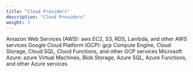 ```yaml
---
title: "Cloud Providers"
description: "Cloud Providers"
weight: 3
---
```


Amazon Web Services (AWS): aws
EC2, S3, RDS, Lambda, and other AWS services
Google Cloud Platform (GCP): gcp
Compute Engine, Cloud Storage, Cloud SQL, Cloud Functions, and other GCP services
Microsoft Azure: azure
Virtual Machines, Blob Storage, Azure SQL, Azure Functions, and other Azure services